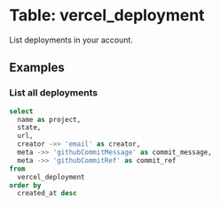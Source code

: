 # Table: vercel_deployment

List deployments in your account.

## Examples

### List all deployments

```sql
select
  name as project,
  state,
  url,
  creator ->> 'email' as creator,
  meta ->> 'githubCommitMessage' as commit_message,
  meta ->> 'githubCommitRef' as commit_ref
from
  vercel_deployment
order by 
  created_at desc
```
